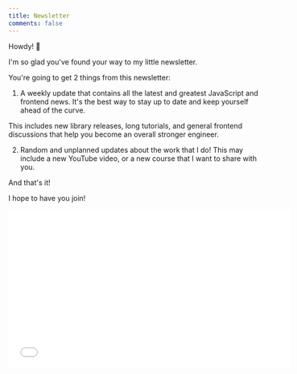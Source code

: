 ```yaml
---
title: Newsletter
comments: false
---
```


Howdy! 👋

I'm so glad you've found your way to my little newsletter.

You're going to get 2 things from this newsletter:

1. A weekly update that contains all the latest and greatest JavaScript and frontend news. It's the best way to stay up to date and keep yourself ahead of the curve.

This includes new library releases, long tutorials, and general frontend discussions that help you become an overall stronger engineer.

2. Random and unplanned updates about the work that I do! This may include a new YouTube video, or a new course that I want to share with you.

And that's it!

I hope to have you join!

<iframe src="//www.youtube.com/embed/eMU-7yB8-8M" width="560" height="315" frameborder="0" allowfullscreen="allowfullscreen"></iframe>
